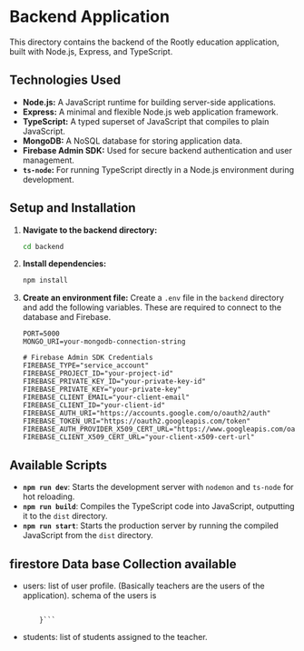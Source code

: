 # Backend Application

This directory contains the backend of the Rootly education application, built with Node.js, Express, and TypeScript.

## Technologies Used

- **Node.js:** A JavaScript runtime for building server-side applications.
- **Express:** A minimal and flexible Node.js web application framework.
- **TypeScript:** A typed superset of JavaScript that compiles to plain JavaScript.
- **MongoDB:** A NoSQL database for storing application data.
- **Firebase Admin SDK:** Used for secure backend authentication and user management.
- **`ts-node`:** For running TypeScript directly in a Node.js environment during development.

## Setup and Installation

1.  **Navigate to the backend directory:**

    ```bash
    cd backend
    ```

2.  **Install dependencies:**

    ```bash
    npm install
    ```

3.  **Create an environment file:**
    Create a `.env` file in the `backend` directory and add the following variables. These are required to connect to the database and Firebase.

    ```env
    PORT=5000
    MONGO_URI=your-mongodb-connection-string

    # Firebase Admin SDK Credentials
    FIREBASE_TYPE="service_account"
    FIREBASE_PROJECT_ID="your-project-id"
    FIREBASE_PRIVATE_KEY_ID="your-private-key-id"
    FIREBASE_PRIVATE_KEY="your-private-key"
    FIREBASE_CLIENT_EMAIL="your-client-email"
    FIREBASE_CLIENT_ID="your-client-id"
    FIREBASE_AUTH_URI="https://accounts.google.com/o/oauth2/auth"
    FIREBASE_TOKEN_URI="https://oauth2.googleapis.com/token"
    FIREBASE_AUTH_PROVIDER_X509_CERT_URL="https://www.googleapis.com/oauth2/v1/certs"
    FIREBASE_CLIENT_X509_CERT_URL="your-client-x509-cert-url"
    ```

## Available Scripts

- **`npm run dev`**: Starts the development server with `nodemon` and `ts-node` for hot reloading.
- **`npm run build`**: Compiles the TypeScript code into JavaScript, outputting it to the `dist` directory.
- **`npm run start`**: Starts the production server by running the compiled JavaScript from the `dist` directory.

## firestore Data base Collection available

- users: list of user profile. (Basically teachers are the users of the application).
  schema of the users is

  ````{

      }```

  ````

- students: list of students assigned to the teacher.
